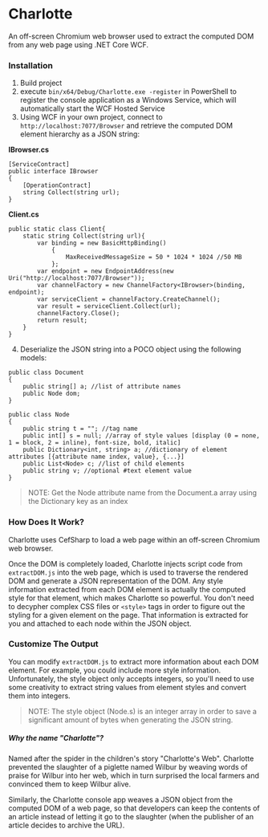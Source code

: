 # Charlotte
An off-screen Chromium web browser used to extract the computed DOM from any web page using .NET Core WCF.

### Installation
1. Build project
2. execute `bin/x64/Debug/Charlotte.exe -register` in PowerShell to register the console application as a Windows Service, which will automatically start the WCF Hosted Service
3. Using WCF in your own project, connect to `http://localhost:7077/Browser` and retrieve the computed DOM element hierarchy as a JSON string:


**IBrowser.cs**
```
[ServiceContract]
public interface IBrowser
{
    [OperationContract]
    string Collect(string url);
}
```

**Client.cs**
```
public static class Client{
	static string Collect(string url){
		var binding = new BasicHttpBinding()
			{
				MaxReceivedMessageSize = 50 * 1024 * 1024 //50 MB
			};
		var endpoint = new EndpointAddress(new Uri("http://localhost:7077/Browser"));
		var channelFactory = new ChannelFactory<IBrowser>(binding, endpoint);
		var serviceClient = channelFactory.CreateChannel();
		var result = serviceClient.Collect(url);
		channelFactory.Close();
		return result;
	}
}

```

4. Deserialize the JSON string into a POCO object using the following models:

```
public class Document
{
    public string[] a; //list of attribute names
    public Node dom;
}

public class Node
{
    public string t = ""; //tag name
    public int[] s = null; //array of style values [display (0 = none, 1 = block, 2 = inline), font-size, bold, italic]
    public Dictionary<int, string> a; //dictionary of element attributes [{attribute name index, value}, {...}]
    public List<Node> c; //list of child elements
    public string v; //optional #text element value
}
```

> NOTE: Get the Node attribute name from the Document.a array using the Dictionary key as an index

### How Does It Work?
Charlotte uses CefSharp to load a web page within an off-screen Chromium web browser. 

Once the DOM is completely loaded, Charlotte injects script code from `extractDOM.js` into the web page, which is used to traverse the rendered DOM and generate a JSON representation of the DOM. Any style information extracted from each DOM element is actually the computed style for that element, which makes Charlotte so powerful. You don't need to decypher complex CSS files or `<style>` tags in order to figure out the styling for a given element on the page. That information is extracted for you and attached to each node within the JSON object.

### Customize The Output
You can modify `extractDOM.js` to extract more information about each DOM element. For example, you could include more style information. Unfortunately, the style object only accepts integers, so you'll need to use some creativity to extract string values from element styles and convert them into integers.

> NOTE: The style object (Node.s) is an integer array in order to save a significant amount of bytes when generating the JSON string.


##### Why the name "Charlotte"?
Named after the spider in the children's story "Charlotte's Web". Charlotte prevented the slaughter of a piglette named Wilbur by weaving words of praise for Wilbur into her web, which in turn surprised the local farmers and convinced them to keep Wilbur alive.

Similarly, the Charlotte console app weaves a JSON object from the computed DOM of a web page, so that developers can keep the contents of an article instead of letting it go to the slaughter (when the publisher of an article decides to archive the URL).
